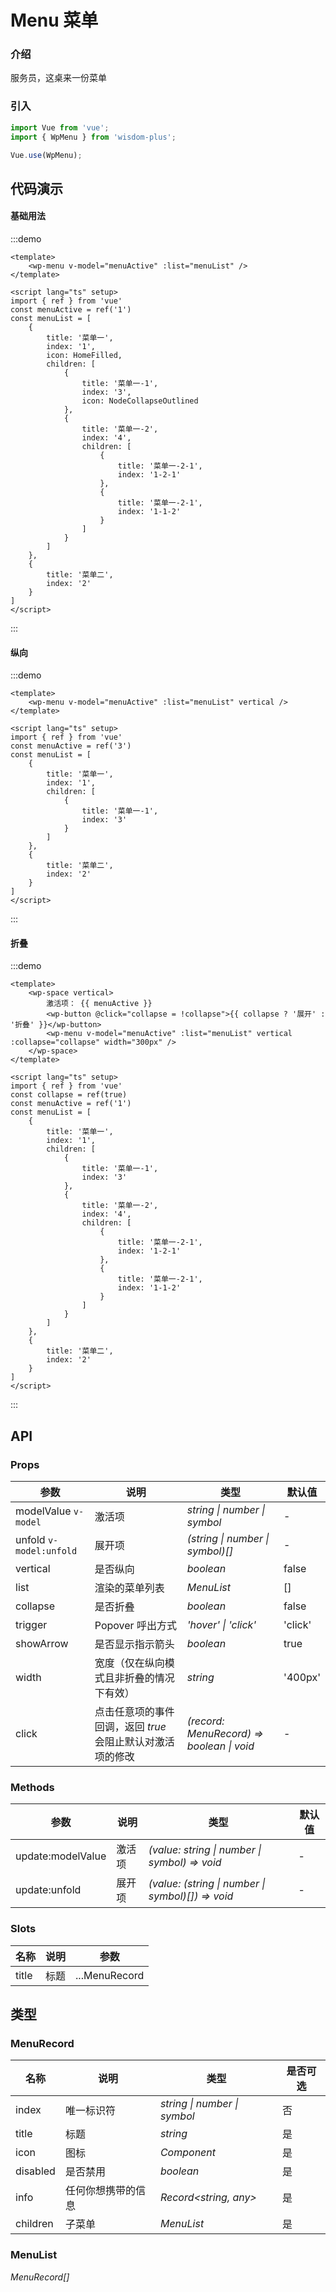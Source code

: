 <script lang="ts" setup>
import { HomeFilled, NodeCollapseOutlined } from '@vicons/antd'
</script>

# Menu 菜单

### 介绍

服务员，这桌来一份菜单

### 引入

```js
import Vue from 'vue';
import { WpMenu } from 'wisdom-plus';

Vue.use(WpMenu);
```

## 代码演示

#### 基础用法

:::demo
```vue
<template>
    <wp-menu v-model="menuActive" :list="menuList" />
</template>

<script lang="ts" setup>
import { ref } from 'vue'
const menuActive = ref('1')
const menuList = [
    {
        title: '菜单一',
        index: '1',
        icon: HomeFilled,
        children: [
            {
                title: '菜单一-1',
                index: '3',
                icon: NodeCollapseOutlined
            },
            {
                title: '菜单一-2',
                index: '4',
                children: [
                    {
                        title: '菜单一-2-1',
                        index: '1-2-1'
                    },
                    {
                        title: '菜单一-2-1',
                        index: '1-1-2'
                    }
                ]
            }
        ]
    },
    {
        title: '菜单二',
        index: '2'
    }
]
</script>
```
:::

#### 纵向

:::demo
```vue
<template>
    <wp-menu v-model="menuActive" :list="menuList" vertical />
</template>

<script lang="ts" setup>
import { ref } from 'vue'
const menuActive = ref('3')
const menuList = [
    {
        title: '菜单一',
        index: '1',
        children: [
            {
                title: '菜单一-1',
                index: '3'
            }
        ]
    },
    {
        title: '菜单二',
        index: '2'
    }
]
</script>
```
:::

#### 折叠

:::demo
```vue
<template>
    <wp-space vertical>
        激活项： {{ menuActive }}
        <wp-button @click="collapse = !collapse">{{ collapse ? '展开' : '折叠' }}</wp-button>
        <wp-menu v-model="menuActive" :list="menuList" vertical :collapse="collapse" width="300px" />
    </wp-space>
</template>

<script lang="ts" setup>
import { ref } from 'vue'
const collapse = ref(true)
const menuActive = ref('1')
const menuList = [
    {
        title: '菜单一',
        index: '1',
        children: [
            {
                title: '菜单一-1',
                index: '3'
            },
            {
                title: '菜单一-2',
                index: '4',
                children: [
                    {
                        title: '菜单一-2-1',
                        index: '1-2-1'
                    },
                    {
                        title: '菜单一-2-1',
                        index: '1-1-2'
                    }
                ]
            }
        ]
    },
    {
        title: '菜单二',
        index: '2'
    }
]
</script>
```
:::

## API

### Props

| 参数         | 说明                                                          | 类型                                                       | 默认值 |
| ------------ | ------------------------------------------------------------- | ---------------------------------------------------------- | ------ |
| modelValue `v-model`         | 激活项                                                        | _string \| number \| symbol_                                                   | -     |
| unfold `v-model:unfold`   | 展开项     | _(string \| number \| symbol)[]_                                                   | -      |
| vertical          | 是否纵向                                                      | _boolean_ | false      |
| list  | 渲染的菜单列表                                               | _MenuList_                                                   | []      |
| collapse   | 是否折叠     | _boolean_                                                   | false      |
| trigger   | Popover 呼出方式     | _'hover' \| 'click'_                                                   | 'click'      |
| showArrow | 是否显示指示箭头 | _boolean_ | true |
| width | 宽度（仅在纵向模式且非折叠的情况下有效） | _string_ | '400px' |
| click   | 点击任意项的事件回调，返回 _true_ 会阻止默认对激活项的修改     | _(record: MenuRecord) => boolean \| void_                                                   | -      |

### Methods

| 参数         | 说明                                                          | 类型                                                       | 默认值 |
| ------------ | ------------------------------------------------------------- | ---------------------------------------------------------- | ------ |
| update:modelValue         | 激活项                                                        | _(value: string \| number \| symbol) => void_                                                   | -     |
| update:unfold  | 展开项                                               | _(value: (string \| number \| symbol)[]) => void_                                                   | -      |

### Slots

| 名称    | 说明     | 参数 |
| ------- | -------- | --- |
| title | 标题 | ...MenuRecord |

## 类型

### MenuRecord

| 名称 | 说明 | 类型 | 是否可选 |
| --- | --- | --- | --- |
| index | 唯一标识符 | _string \| number \| symbol_ | 否 |
| title | 标题 | _string_ | 是 |
| icon | 图标 | _Component_ | 是 |
| disabled | 是否禁用 | _boolean_ | 是 |
| info | 任何你想携带的信息 | _Record<string, any>_ | 是 |
| children | 子菜单 | _MenuList_ | 是 |

### MenuList

_MenuRecord[]_